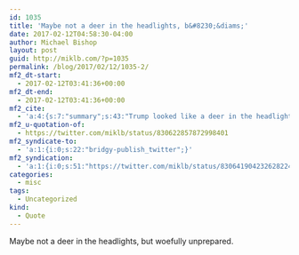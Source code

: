 ```yaml
---
id: 1035
title: 'Maybe not a deer in the headlights, b&#8230;&diams;'
date: 2017-02-12T04:58:30-04:00
author: Michael Bishop
layout: post
guid: http://miklb.com/?p=1035
permalink: /blog/2017/02/12/1035-2/
mf2_dt-start:
  - 2017-02-12T03:41:36+00:00
mf2_dt-end:
  - 2017-02-12T03:41:36+00:00
mf2_cite:
  - 'a:4:{s:7:"summary";s:43:"Trump looked like a deer in the headlights.";s:11:"publication";s:7:"Twitter";s:8:"featured";s:76:"https://pbs.twimg.com/profile_images/799821749386874880/X_vv7MnK_400x400.jpg";s:6:"author";a:3:{s:4:"name";s:22:"♝ Michael Bishop ♝";s:3:"url";s:25:"https://twitter.com/miklb";s:5:"photo";s:75:"https://pbs.twimg.com/profile_images/799821749386874880/X_vv7MnK_bigger.jpg";}}'
mf2_u-quotation-of:
  - https://twitter.com/miklb/status/830622857872998401
mf2_syndicate-to:
  - 'a:1:{i:0;s:22:"bridgy-publish_twitter";}'
mf2_syndication:
  - 'a:1:{i:0;s:51:"https://twitter.com/miklb/status/830641904232628224";}'
categories:
  - misc
tags:
  - Uncategorized
kind:
  - Quote
---
```

Maybe not a deer in the headlights, but woefully unprepared.  